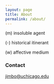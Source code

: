```yaml
---
layout: page
title: About
permalink: /about/
---
```


(m) insoluble agent

(-) historical itinerant

(w) affective medium

### Contact

[jimbo@uchicago.edu](mailto:jimbo@uchicago.edu)
